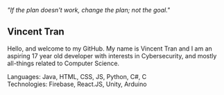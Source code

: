 <em>"If the plan doesn't work, change the plan; not the goal."</em>  
  
## Vincent Tran  
Hello, and welcome to my GitHub. My name is Vincent Tran and I am an aspiring 17 year old developer with interests in Cybersecurity, and mostly all-things related to Computer Science.  
  
Languages: Java, HTML, CSS, JS, Python, C#, C  
Technologies: Firebase, React.JS, Unity, Arduino
